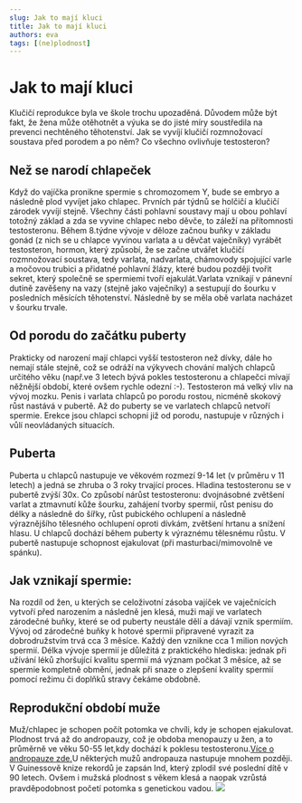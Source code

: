 ```yaml
---
slug: Jak to mají kluci
title: Jak to mají kluci 
authors: eva
tags: [(ne)plodnost]
---
```

# Jak to mají kluci 

Klučičí reprodukce byla ve škole trochu upozaděná. Důvodem může být fakt, že žena může otěhotnět a výuka se do jisté míry soustředila na prevenci nechtěného těhotenství. Jak se vyvíjí klučičí rozmnožovací soustava před porodem a po něm? Co všechno ovlivňuje testosteron? 

## Než se narodí chlapeček
Když do vajíčka pronikne spermie s chromozomem Y, bude se embryo a následně plod vyvíjet jako chlapec. Prvních pár týdnů se holčičí a klučičí zárodek vyvíjí stejně. Všechny části pohlavní soustavy mají u obou pohlaví totožný základ a zda se vyvine chlapec nebo děvče, to záleží na přítomnosti testosteronu. Během 8.týdne vývoje v děloze začnou buňky v základu gonád (z nich se u chlapce vyvinou varlata a u děvčat vaječníky) vyrábět testosteron, hormon, který způsobí, že se začne utvářet klučičí rozmnožovací soustava, tedy varlata, nadvarlata, chámovody spojující varle a močovou trubici a přidatné pohlavní žlázy, které budou později tvořit sekret, který společně se spermiemi tvoří ejakulát.Varlata vznikají v pánevní dutině zavěšeny na vazy (stejně jako vaječníky) a sestupují do šourku v posledních měsících těhotenství. Následně by se měla obě varlata nacházet v šourku trvale.


## Od porodu do začátku puberty
Prakticky od narození mají chlapci vyšší testosteron než dívky, dále ho nemají stále stejně, což se odráží na výkyvech chování malých chlapců určitého věku (např.ve 3 letech bývá pokles testosteronu a chlapečci mívají něžnější období, které ovšem rychle odezní :-). Testosteron má velký vliv na vývoj mozku. Penis i varlata chlapců po porodu rostou, nicméně skokový růst nastává v pubertě. Až do puberty se ve varlatech chlapců netvoří spermie. Erekce jsou chlapci schopni již od porodu, nastupuje v různých i vůlí neovládaných situacích.

## Puberta
Puberta u chlapců nastupuje ve věkovém rozmezí 9-14 let (v průměru v 11 letech) a jedná se zhruba o 3 roky trvající proces. Hladina testosteronu se v pubertě zvýší 30x. Co způsobí nárůst testosteronu: dvojnásobné zvětšení varlat a ztmavnutí kůže šourku, zahájení tvorby spermií, růst penisu do délky a následně do šířky, růst pubického ochlupení a následně výraznějšího tělesného ochlupení oproti dívkám, zvětšení hrtanu a snížení hlasu. U chlapců dochází během puberty k výraznému tělesnému růstu. V pubertě nastupuje schopnost ejakulovat (při masturbaci/mimovolně ve spánku). 

## Jak vznikají spermie:
Na rozdíl od žen, u kterých se celoživotní zásoba vajíček ve vaječnících vytvoří před narozením a následně jen klesá, muži mají ve varlatech zárodečné buňky, které se od puberty neustále dělí a dávají vznik spermiím. Vývoj od zárodečné buňky k hotové spermii připravené vyrazit za dobrodružstvím trvá cca 3 měsíce. Každý den vznikne cca 1 milion nových spermií. Délka vývoje spermií je důležitá z praktického hlediska: jednak při užívání léků zhoršující kvalitu spermií má význam počkat 3 měsíce, až se spermie kompletně obmění, jednak při snaze o zlepšení kvality spermií pomocí režimu či doplňků stravy čekáme obdobně. 

## Reprodukční období muže
Muž/chlapec je schopen počít potomka ve chvíli, kdy je schopen ejakulovat. Plodnost trvá až do andropauzy, což je obdoba menopauzy u žen, a to průměrně ve věku 50-55 let,kdy dochází k poklesu testosteronu.[Více o andropauze zde.](https://www.medbroadcast.com/condition/getcondition/andropause)U některých mužů andropauza nastupuje mnohem později. V Guinessově knize rekordů je zapsán Ind, který zplodil své poslední dítě v 90 letech. Ovšem i mužská plodnost s věkem klesá a naopak vzrůstá pravděpodobnost početí potomka s genetickou vadou. 
![](https://i.imgur.com/voOvqkl.png)
